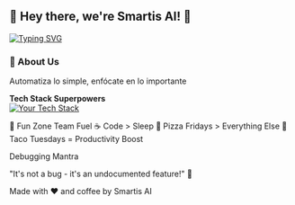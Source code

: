
## 🚀 Hey there, we're Smartis AI! 👋

[![Typing SVG](https://readme-typing-svg.herokuapp.com?font=Fira+Code&pause=1000&color=22D3EE&width=435&lines=Welcome+to+my+digital+playground!;Full-stack+problem+solver;Open-source+enthusiast;Continuous+learner)](https://git.io/typing-svg)

### 🌟 About Us
Automatiza lo simple, enfócate en lo importante

**Tech Stack Superpowers**  
[![Your Tech Stack](https://skillicons.dev/icons?i=js,python,nodejs,aws,git,docker,css,html)](https://skillicons.dev)




🧪 Fun Zone
Team Fuel
☕ Code > Sleep
🍕 Pizza Fridays > Everything Else
🌮 Taco Tuesdays = Productivity Boost

Debugging Mantra

"It's not a bug - it's an undocumented feature!" 🐞

Made with ❤️ and coffee by Smartis AI
